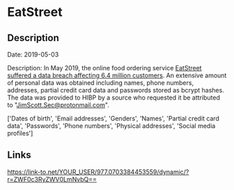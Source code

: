 # EatStreet

## Description

Date: 2019-05-03

Description:
In May 2019, the online food ordering service <a href="https://www.zdnet.com/article/eatstreet-food-ordering-service-discloses-security-breach/" target="_blank" rel="noopener">EatStreet suffered a data breach affecting 6.4 million customers</a>. An extensive amount of personal data was obtained including names, phone numbers, addresses, partial credit card data and passwords stored as bcrypt hashes. The data was provided to HIBP by a source who requested it be attributed to &quot;JimScott.Sec@protonmail.com&quot;.


['Dates of birth', 'Email addresses', 'Genders', 'Names', 'Partial credit card data', 'Passwords', 'Phone numbers', 'Physical addresses', 'Social media profiles']

## Links

https://link-to.net/YOUR_USER/977.0703384453559/dynamic/?r=ZWF0c3RyZWV0LmNvbQ==
